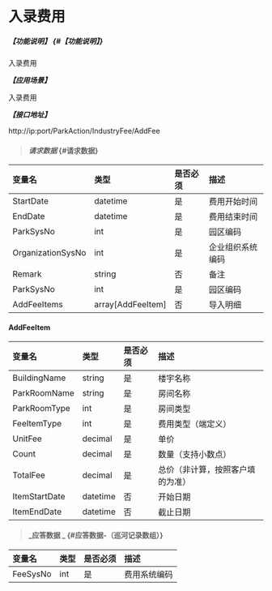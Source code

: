 # 入录费用

##### _【功能说明】_ {#【功能说明】}

入录费用

_**【应用场景】**_

入录费用

_**【接口地址】**_

http://ip:port/ParkAction/IndustryFee/AddFee

> #### _请求数据_ {#请求数据}

| 变量名 | 类型 | 是否必须 | 描述 |
| :--- | :--- | :--- | :--- |
| StartDate | datetime | 是 | 费用开始时间 |
| EndDate | datetime | 是 | 费用结束时间 |
| ParkSysNo| int | 是 | 园区编码|
| OrganizationSysNo | int | 是 | 企业组织系统编码 |
| Remark | string| 否 | 备注|
| ParkSysNo| int | 是 | 园区编码|
| AddFeeItems | array[AddFeeItem] | 否 | 导入明细|

 #### AddFeeItem

| 变量名 | 类型 | 是否必须 | 描述 |
| :--- | :--- | :--- | :--- |
| BuildingName | string | 是  | 楼宇名称 |
| ParkRoomName| string | 是  | 房间名称|
|ParkRoomType | int | 是 |房间类型|
| FeeItemType| int | 是  |费用类型（端定义）|
| UnitFee| decimal | 是  |单价|
| Count| decimal | 是  |数量（支持小数点）|
| TotalFee| decimal | 是  |总价（非计算，按照客户填的为准）|
| ItemStartDate| datetime | 否 |开始日期|
| ItemEndDate| datetime | 否 |截止日期|


> #### _应答数据 _ {#应答数据-（巡河记录数组）}

| 变量名 | 类型 | 是否必须 | 描述 |
| :--- | :--- | :--- | :--- |
| FeeSysNo | int | 是 | 费用系统编码 |









